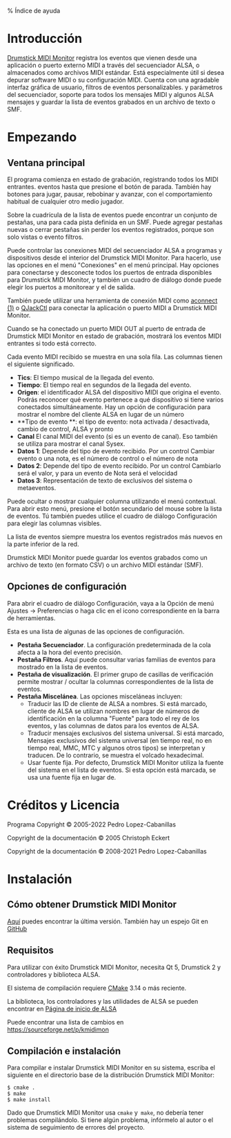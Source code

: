 % Índice de ayuda

# Introducción

[Drumstick MIDI Monitor](https://kmidimon.sourceforge.io) registra los eventos que vienen 
desde una aplicación o puerto externo MIDI
a través del secuenciador ALSA, o almacenados como archivos MIDI estándar. Está
especialmente útil si desea depurar software MIDI o su configuración MIDI.
Cuenta con una agradable interfaz gráfica de usuario, filtros de eventos personalizables.
y parámetros del secuenciador, soporte para todos los mensajes MIDI y algunos ALSA
mensajes y guardar la lista de eventos grabados en un archivo de texto o SMF.

# Empezando

## Ventana principal

El programa comienza en estado de grabación, registrando todos los MIDI entrantes.
eventos hasta que presione el botón de parada. También hay botones para jugar,
pausar, rebobinar y avanzar, con el comportamiento habitual de cualquier otro medio
jugador.

Sobre la cuadrícula de la lista de eventos puede encontrar un conjunto de pestañas, una para cada
pista definida en un SMF. Puede agregar pestañas nuevas o cerrar pestañas sin
perder los eventos registrados, porque son solo vistas o evento
filtros.

Puede controlar las conexiones MIDI del secuenciador ALSA a programas y
dispositivos desde el interior del Drumstick MIDI Monitor. Para hacerlo, use las opciones en el menú
"Conexiones" en el menú principal. Hay opciones para conectarse y
desconecte todos los puertos de entrada disponibles para Drumstick MIDI Monitor, y también un cuadro de diálogo
donde puede elegir los puertos a monitorear y el de salida.

También puede utilizar una herramienta de conexión MIDI como
[aconnect (1)](https://linux.die.net/man/1/aconnect)
o [QJackCtl](https://qjackctl.sourceforge.io) para conectar la aplicación
o puerto MIDI a Drumstick MIDI Monitor.

Cuando se ha conectado un puerto MIDI OUT al puerto de entrada de Drumstick MIDI Monitor en
estado de grabación, mostrará los eventos MIDI entrantes si todo está
correcto.

Cada evento MIDI recibido se muestra en una sola fila. Las columnas tienen el
siguiente significado.

* **Tics**: El tiempo musical de la llegada del evento.
* **Tiempo**: El tiempo real en segundos de la llegada del evento.
* **Origen**: el identificador ALSA del dispositivo MIDI que origina el
    evento. Podrás reconocer qué evento pertenece a qué
    dispositivo si tiene varios conectados simultáneamente. Hay un
    opción de configuración para mostrar el nombre del cliente ALSA en lugar de un
    número
* **Tipo de evento **: el tipo de evento: nota activada / desactivada, cambio de control, ALSA y
    pronto
* **Canal** El canal MIDI del evento (si es un evento de canal). Eso
    también se utiliza para mostrar el canal Sysex.
* **Datos 1**: Depende del tipo de evento recibido. Por un control
    Cambiar evento o una nota, es el número de control o el número de nota
* **Datos 2**: Depende del tipo de evento recibido. Por un control
    Cambiarlo será el valor, y para un evento de Nota será el
    velocidad
* **Datos 3**: Representación de texto de exclusivos del sistema o metaeventos.

Puede ocultar o mostrar cualquier columna utilizando el menú contextual. Para abrir esto
menú, presione el botón secundario del mouse sobre la lista de eventos. Tú también puedes
utilice el cuadro de diálogo Configuración para elegir las columnas visibles.

La lista de eventos siempre muestra los eventos registrados más nuevos en la parte inferior de la
red.

Drumstick MIDI Monitor puede guardar los eventos grabados como un archivo de texto (en formato CSV) o
un archivo MIDI estándar (SMF).

## Opciones de configuración 

Para abrir el cuadro de diálogo Configuración, vaya a la Opción de menú Ajustes → Preferencias
o haga clic en el icono correspondiente en la barra de herramientas.

Esta es una lista de algunas de las opciones de configuración.

* **Pestaña Secuenciador**. La configuración predeterminada de la cola afecta a la hora del evento
    precisión.
* **Pestaña Filtros**. Aquí puede consultar varias familias de eventos para
    mostrado en la lista de eventos.
* **Pestaña de visualización**. El primer grupo de casillas de verificación permite mostrar / ocultar la
    columnas correspondientes de la lista de eventos.
* **Pestaña Miscelánea**. Las opciones misceláneas incluyen:
    + Traducir las ID de cliente de ALSA a nombres. Si está marcado, cliente de ALSA
      se utilizan nombres en lugar de números de identificación en la columna "Fuente" para
      todo el rey de los eventos, y las columnas de datos para los eventos de ALSA.
    + Traducir mensajes exclusivos del sistema universal. Si está marcado,
      Mensajes exclusivos del sistema universal (en tiempo real, no en tiempo real,
      MMC, MTC y algunos otros tipos) se interpretan y traducen.
      De lo contrario, se muestra el volcado hexadecimal.
    + Usar fuente fija. Por defecto, Drumstick MIDI Monitor utiliza la fuente del sistema en el
      lista de eventos. Si esta opción está marcada, se usa una fuente fija
      en lugar de.

# Créditos y Licencia

Programa Copyright © 2005-2022 Pedro Lopez-Cabanillas

Copyright de la documentación © 2005 Christoph Eckert

Copyright de la documentación © 2008-2021 Pedro Lopez-Cabanillas

# Instalación

## Cómo obtener Drumstick MIDI Monitor 

[Aquí](https://sourceforge.net/projects/kmidimon/files/)
puedes encontrar la última versión. También hay un espejo Git en
[GitHub](https://github.com/pedrolcl/kmidimon)

## Requisitos

Para utilizar con éxito Drumstick MIDI Monitor, necesita Qt 5, Drumstick 2
y controladores y biblioteca ALSA.

El sistema de compilación requiere [CMake](http://www.cmake.org) 3.14 o más reciente.

La biblioteca, los controladores y las utilidades de ALSA se pueden encontrar en
[Página de inicio de ALSA](http://www.alsa-project.org)

Puede encontrar una lista de cambios en https://sourceforge.net/p/kmidimon

## Compilación e instalación

Para compilar e instalar Drumstick MIDI Monitor en su sistema, escriba el
siguiente en el directorio base de la distribución Drumstick MIDI Monitor:

    $ cmake .
    $ make
    $ make install

Dado que Drumstick MIDI Monitor usa `cmake` y` make`, no debería tener problemas
compilándolo. Si tiene algún problema, infórmelo al
autor o el sistema de seguimiento de errores del proyecto.
